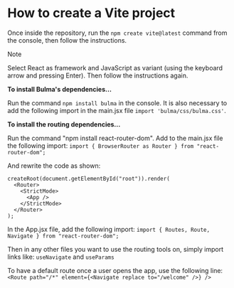 # How to create a Vite project
Once inside the repository, run the `npm create vite@latest` command from the console, then follow the instructions.
> [!NOTE]
> Select React as framework and JavaScript as variant (using the keyboard arrow and pressing Enter). Then follow the instructions again.

**To install Bulma's dependencies...**

Run the command `npm install bulma` in the console.
It is also necessary to add the following import in the main.jsx file `import 'bulma/css/bulma.css'`.

**To install the routing dependencies...**

Run the command "npm install react-router-dom".
Add to the main.jsx file the following import: `import { BrowserRouter as Router } from "react-router-dom";`

And rewrite the code as shown:
```
createRoot(document.getElementById("root")).render(
  <Router>
    <StrictMode>    
      <App />      
    </StrictMode>    
  </Router>  
);
```

In the App.jsx file, add the following import: `import { Routes, Route, Navigate } from "react-router-dom";`

Then in any other files you want to use the routing tools on, simply import links like: `useNavigate` and `useParams`


To have a default route once a user opens the app, use the following line: 
`<Route path="/*" element={<Navigate replace to="/welcome" />} />`
